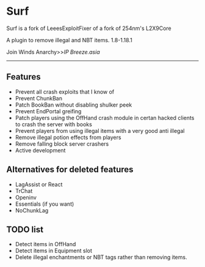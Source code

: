 # Surf
Surf is a fork of LeeesExploitFixer of a fork of 254nm's L2X9Core

A plugin to remove illegal and NBT items. 1.8-1.18.1

Join Winds Anarchy>>*IP Breeze.asia*
___

## Features

* Prevent all crash exploits that I know of
* Prevent ChunkBan
* Patch BookBan without disabling shulker peek
* Prevent EndPortal greifing
* Patch players using the OffHand crash module in certan hacked clients to crash the server with books
* Prevent players from using illegal items with a very good anti illegal
* Remove illegal potion effects from players
* Remove falling block server crashers
* Active development

## Alternatives for deleted features
* LagAssist or React
* TrChat
* Openinv
* Essentials (if you want)
* NoChunkLag

## TODO list
* Detect items in OffHand
* Detect items in Equipment slot
* Delete illegal enchantments or NBT tags rather than removing items.
